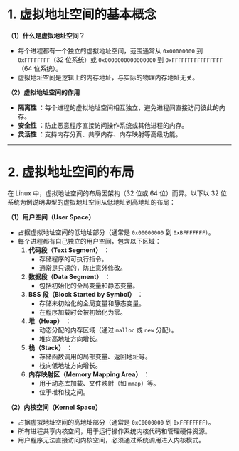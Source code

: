 # 1. 虚拟地址空间的基本概念

**（1）什么是虚拟地址空间？**

- 每个进程都有一个独立的虚拟地址空间，范围通常从 `0x00000000` 到 `0xFFFFFFFF`（32 位系统）或 `0x0000000000000000` 到 `0xFFFFFFFFFFFFFFFF`（64 位系统）。
- 虚拟地址空间是逻辑上的内存地址，与实际的物理内存地址无关。

**（2）虚拟地址空间的作用**

- **隔离性** ：每个进程的虚拟地址空间相互独立，避免进程间直接访问彼此的内存。
- **安全性** ：防止恶意程序直接访问操作系统或其他进程的内存。
- **灵活性** ：支持内存分页、共享内存、内存映射等高级功能。

---

# 2. 虚拟地址空间的布局

在 Linux 中，虚拟地址空间的布局因架构（32 位或 64 位）而异。以下以 32 位系统为例说明典型的虚拟地址空间从低地址到高地址的布局：

**（1）用户空间（User Space）**

- 占据虚拟地址空间的低地址部分（通常是 `0x00000000` 到 `0xBFFFFFFF`）。
- 每个进程都有自己独立的用户空间，包含以下区域：
    1. **代码段（Text Segment）** ：
        - 存储程序的可执行指令。
        - 通常是只读的，防止意外修改。
    2. **数据段（Data Segment）** ：
        - 包括初始化的全局变量和静态变量。
    3. **BSS 段（Block Started by Symbol）** ：
        - 存储未初始化的全局变量和静态变量。
        - 在程序加载时会被初始化为零。
    4. **堆（Heap）** ：
        - 动态分配的内存区域（通过 `malloc` 或 `new` 分配）。
        - 堆向高地址方向增长。
    5. **栈（Stack）** ：
        - 存储函数调用的局部变量、返回地址等。
        - 栈向低地址方向增长。
    6. **内存映射区（Memory Mapping Area）** ：
        - 用于动态库加载、文件映射（如 `mmap`）等。
        - 位于堆和栈之间。

**（2）内核空间（Kernel Space）**

- 占据虚拟地址空间的高地址部分（通常是 `0xC0000000` 到 `0xFFFFFFFF`）。
- 所有进程共享内核空间，用于运行操作系统内核代码和管理硬件资源。
- 用户程序无法直接访问内核空间，必须通过系统调用进入内核模式。
